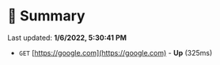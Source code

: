 # 📖 Summary
Last updated: **1/6/2022, 5:30:41 PM**

- `GET` [https://google.com](https://google.com) - **Up** (325ms)
